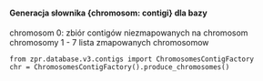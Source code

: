 #### Generacja słownika {chromosom: contigi} dla bazy
chromosom 0: zbiór contigów niezmapowanych na chromosom  
chromosomy 1 - 7 lista zmapowanych chromosomow

    from zpr.database.v3.contigs import ChromosomesContigFactory
    chr = ChromosomesContigFactory().produce_chromosomes()

